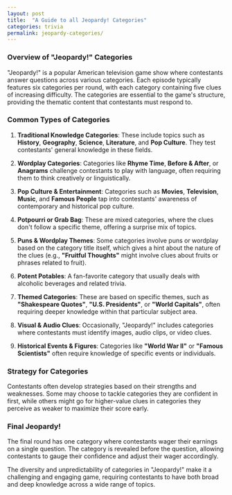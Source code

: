 ```yaml
---
layout: post
title:  "A Guide to all Jeopardy! Categories"
categories: trivia
permalink: jeopardy-categories/
---
```


### Overview of "Jeopardy!" Categories
"Jeopardy!" is a popular American television game show where contestants answer questions across various categories. Each episode typically features six categories per round, with each category containing five clues of increasing difficulty. The categories are essential to the game's structure, providing the thematic content that contestants must respond to.

### Common Types of Categories
1. **Traditional Knowledge Categories**: These include topics such as **History**, **Geography**, **Science**, **Literature**, and **Pop Culture**. They test contestants' general knowledge in these fields.

2. **Wordplay Categories**: Categories like **Rhyme Time**, **Before & After**, or **Anagrams** challenge contestants to play with language, often requiring them to think creatively or linguistically.

3. **Pop Culture & Entertainment**: Categories such as **Movies**, **Television**, **Music**, and **Famous People** tap into contestants' awareness of contemporary and historical pop culture.

4. **Potpourri or Grab Bag**: These are mixed categories, where the clues don't follow a specific theme, offering a surprise mix of topics.

5. **Puns & Wordplay Themes**: Some categories involve puns or wordplay based on the category title itself, which gives a hint about the nature of the clues (e.g., **"Fruitful Thoughts"** might involve clues about fruits or phrases related to fruit).

6. **Potent Potables**: A fan-favorite category that usually deals with alcoholic beverages and related trivia.

7. **Themed Categories**: These are based on specific themes, such as **"Shakespeare Quotes"**, **"U.S. Presidents"**, or **"World Capitals"**, often requiring deeper knowledge within that particular subject area.

8. **Visual & Audio Clues**: Occasionally, "Jeopardy!" includes categories where contestants must identify images, audio clips, or video clues.

9. **Historical Events & Figures**: Categories like **"World War II"** or **"Famous Scientists"** often require knowledge of specific events or individuals.

### Strategy for Categories
Contestants often develop strategies based on their strengths and weaknesses. Some may choose to tackle categories they are confident in first, while others might go for higher-value clues in categories they perceive as weaker to maximize their score early.

### Final Jeopardy!
The final round has one category where contestants wager their earnings on a single question. The category is revealed before the question, allowing contestants to gauge their confidence and adjust their wager accordingly.

The diversity and unpredictability of categories in "Jeopardy!" make it a challenging and engaging game, requiring contestants to have both broad and deep knowledge across a wide range of topics.
